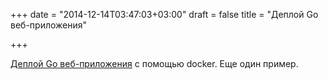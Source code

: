 +++
date = "2014-12-14T03:47:03+03:00"
draft = false
title = "Деплой Go веб-приложения"

+++

<p><a href="https://medium.com/@shijuvar/deploying-go-web-apps-with-docker-1b7561b36f53">Деплой Go веб-приложения</a> с помощью docker. Еще один пример.</p>

